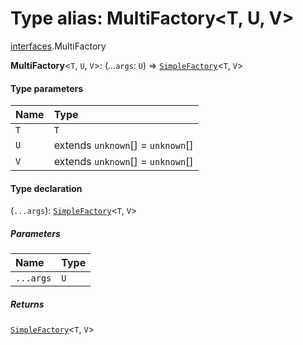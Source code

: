 # Type alias: MultiFactory\<T, U, V>

[interfaces](/auto-docs/editor/modules/interfaces.md).MultiFactory

**MultiFactory**<`T`, `U`, `V`>: (...`args`: `U`) => [`SimpleFactory`](/auto-docs/editor/types/interfaces.SimpleFactory.md)<`T`, `V`>

#### Type parameters

| Name | Type |
| :------ | :------ |
| `T` | `T` |
| `U` | extends `unknown`\[] = `unknown`\[] |
| `V` | extends `unknown`\[] = `unknown`\[] |

#### Type declaration

(`...args`): [`SimpleFactory`](/auto-docs/editor/types/interfaces.SimpleFactory.md)<`T`, `V`>

##### Parameters

| Name | Type |
| :------ | :------ |
| `...args` | `U` |

##### Returns

[`SimpleFactory`](/auto-docs/editor/types/interfaces.SimpleFactory.md)<`T`, `V`>
